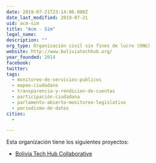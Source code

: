 ```yaml
---
date: 2019-07-21T23:14:06.000Z
date_last_modified: 2019-07-21
uid: acm-sim
title: "Acm - Sim"
legal_name: 
description: ""
org_type: Organización civil sin fines de lucro (ONG)
website: http://www.boliviatechhub.org/
year_founded: 2014
facebook: 
twitter: 
tags:
  - monitoreo-de-servicios-publicos
  - mapeo-ciudadano
  - transparencia-y-rendicion-de-cuentas
  - participación-ciudadana
  - parlamento-abierto-monitoreo-legislativo
  - periodismo-de-datos
cities: 
  - 

---
```


Esta organización tiene los siguientes proyectos:

- [Bolivia Tech Hub Collaborative](/proyectos/bolivia-tech-hub-collaborative)
